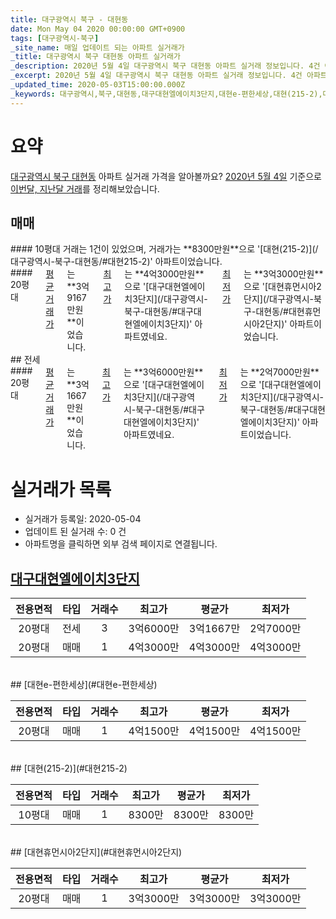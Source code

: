 ```yaml
---
title: 대구광역시 북구 - 대현동
date: Mon May 04 2020 00:00:00 GMT+0900
tags: [대구광역시-북구]
_site_name: 매일 업데이트 되는 아파트 실거래가
_title: 대구광역시 북구 대현동 아파트 실거래가
_description: 2020년 5월 4일 대구광역시 북구 대현동 아파트 실거래 정보입니다. 4건 아파트 정보가 있습니다.
_excerpt: 2020년 5월 4일 대구광역시 북구 대현동 아파트 실거래 정보입니다. 4건 아파트 정보가 있습니다.
_updated_time: 2020-05-03T15:00:00.000Z
_keywords: 대구광역시,북구,대현동,대구대현엘에이치3단지,대현e-편한세상,대현(215-2),대현휴먼시아2단지
---
```





# 요약
<ins>대구광역시 북구 대현동</ins> 아파트 실거래 가격을 알아볼까요? <ins>2020년 5월 4일</ins> 기준으로 <ins>이번달, 지난달 거래</ins>를 정리해보았습니다.

## 매매
<div class="container">
<div class="six columns" markdown="1">
#### 10평대
거래는 1건이 있었으며, 거래가는 **8300만원**으로 '[대현(215-2)](/대구광역시-북구-대현동/#대현215-2)' 아파트이었습니다.
</div>
<div class="six columns" markdown="1">
#### 20평대
<ins>평균 거래가</ins>는 **3억9167만원**이었습니다. <ins>최고가</ins>는 **4억3000만원**으로 '[대구대현엘에이치3단지](/대구광역시-북구-대현동/#대구대현엘에이치3단지)' 아파트였네요. <ins>최저가</ins>는 **3억3000만원**으로 '[대현휴먼시아2단지](/대구광역시-북구-대현동/#대현휴먼시아2단지)' 아파트이었습니다.
</div>
</div>
## 전세
<div class="container">
<div class="twelve columns" markdown="1">
#### 20평대
<ins>평균 거래가</ins>는 **3억1667만원**이었습니다. <ins>최고가</ins>는 **3억6000만원**으로 '[대구대현엘에이치3단지](/대구광역시-북구-대현동/#대구대현엘에이치3단지)' 아파트였네요. <ins>최저가</ins>는 **2억7000만원**으로 '[대구대현엘에이치3단지](/대구광역시-북구-대현동/#대구대현엘에이치3단지)' 아파트이었습니다.
</div>
</div>



# 실거래가 목록
- 실거래가 등록일: 2020-05-04
- 업데이트 된 실거래 수: 0 건
- 아파트명을 클릭하면 외부 검색 페이지로 연결됩니다.

## [대구대현엘에이치3단지](#대구대현엘에이치3단지)

|전용면적|타입|거래수|최고가|평균가|최저가|
|:---:|:---:|:---:|:---:|:---:|:---:|
|20평대|<span class="deal-type-2">전세</span>|3|3억6000만|3억1667만|2억7000만|
|20평대|<span class="deal-type-1">매매</span>|1|4억3000만|4억3000만|4억3000만|

<br/>
## [대현e-편한세상](#대현e-편한세상)

|전용면적|타입|거래수|최고가|평균가|최저가|
|:---:|:---:|:---:|:---:|:---:|:---:|
|20평대|<span class="deal-type-1">매매</span>|1|4억1500만|4억1500만|4억1500만|

<br/>
## [대현(215-2)](#대현215-2)

|전용면적|타입|거래수|최고가|평균가|최저가|
|:---:|:---:|:---:|:---:|:---:|:---:|
|10평대|<span class="deal-type-1">매매</span>|1|8300만|8300만|8300만|

<br/>
## [대현휴먼시아2단지](#대현휴먼시아2단지)

|전용면적|타입|거래수|최고가|평균가|최저가|
|:---:|:---:|:---:|:---:|:---:|:---:|
|20평대|<span class="deal-type-1">매매</span>|1|3억3000만|3억3000만|3억3000만|

<br/>



